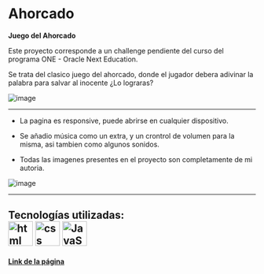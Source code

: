 # Ahorcado
**Juego del Ahorcado**

Este proyecto corresponde a un challenge pendiente del curso del programa ONE - Oracle Next Education.

Se trata del clasico juego del ahorcado, donde el jugador debera adivinar la palabra para salvar al inocente
¿Lo lograras?

![image](https://user-images.githubusercontent.com/87953663/215216994-51efca02-ea50-4524-9506-74ebb0ea6e01.png)


---
- La pagina es responsive, puede abrirse en cualquier dispositivo.

- Se añadio música como un extra, y un crontrol de volumen para la misma, asi tambien como algunos sonidos.

- Todas las imagenes presentes en el proyecto son completamente de mi autoria.


![image](https://user-images.githubusercontent.com/87953663/215218100-be1df89a-3504-46df-95cd-0e89f489677c.png)

---
**Tecnologías utilizadas:**  
<img src="https://img.icons8.com/color/344/html-5--v1.png" alt="html" width="50"/>
<img src="https://img.icons8.com/color/344/css3.png" alt="css" width="50"/>
<img src="https://img.icons8.com/color/344/javascript--v1.png" alt="JavaScript" width="50"/>
---

[**Link de la página**](https://pablor94.github.io/Ahorcado/)
